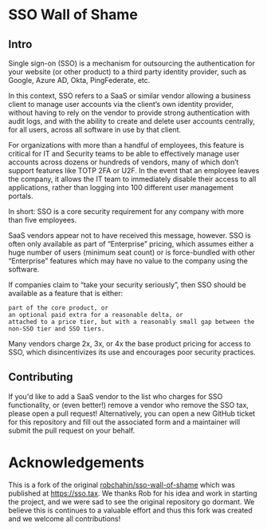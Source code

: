 # SSO Wall of Shame

## Intro

Single sign-on (SSO) is a mechanism for outsourcing the authentication for your website (or other product) to a third party identity provider, such as Google, Azure AD, Okta, PingFederate, etc.

In this context, SSO refers to a SaaS or similar vendor allowing a business client to manage user accounts via the client’s own identity provider, without having to rely on the vendor to provide strong authentication with audit logs, and with the ability to create and delete user accounts centrally, for all users, across all software in use by that client.

For organizations with more than a handful of employees, this feature is critical for IT and Security teams to be able to effectively manage user accounts across dozens or hundreds of vendors, many of which don’t support features like TOTP 2FA or U2F. In the event that an employee leaves the company, it allows the IT team to immediately disable their access to all applications, rather than logging into 100 different user management portals.

In short: SSO is a core security requirement for any company with more than five employees.

SaaS vendors appear not to have received this message, however. SSO is often only available as part of “Enterprise” pricing, which assumes either a huge number of users (minimum seat count) or is force-bundled with other “Enterprise” features which may have no value to the company using the software.

If companies claim to “take your security seriously”, then SSO should be available as a feature that is either:

    part of the core product, or
    an optional paid extra for a reasonable delta, or
    attached to a price tier, but with a reasonably small gap between the non-SSO tier and SSO tiers.

Many vendors charge 2x, 3x, or 4x the base product pricing for access to SSO, which disincentivizes its use and encourages poor security practices.

## Contributing

If you'd like to add a SaaS vendor to the list who charges for SSO functionality, or (even better!) remove a vendor who remove the SSO tax, please open a pull request!  Alternatively, you can open a new GitHub ticket for this repository and fill out the associated form and a maintainer will submit the pull request on your behalf.

# Acknowledgements

This is a fork of the original [robchahin/sso-wall-of-shame](https://github.com/robchahin/sso-wall-of-shame) which was published at https://sso.tax. We thanks Rob for his idea and work in starting the project, and we were sad to see the original repository go dormant. We believe this is continues to a valuable effort and thus this fork was created and we welcome all contributions!
